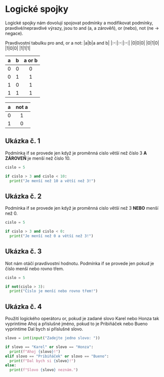 # **Logické spojky**

Logické spojky nám dovolují spojovat podmínky a modifikovat podmínky, pravdivé/nepravdivé výrazy, jsou to and (a, a zárověň), or (nebo), not (ne -> negace).

Pravdivostní tabulku pro and, or a not:
|a|b|a and b|
|:-:|:-:|:-:|
|0|0|0|
|0|1|0|
|1|0|0|
|1|1|1|

|a|b|a or b|
|:-:|:-:|:-:|
|0|0|0|
|0|1|1|
|1|0|1|
|1|1|1|

|a|not a|
|:-:|:-:|
|0|1|
|1|0|

## Ukázka č. 1
Podmínka if se provede jen když je proměnná cislo větší než číslo 3 **A ZÁROVEŇ** je menší než číslo 10.
```python
cislo = 5

if cislo > 3 and cislo < 10:
  print("Je menší než 10 a větší než 3!")
```

## Ukázka č. 2
Podmínka if se provede jen když je proměnná cislo větší než 3 **NEBO** menší než 0.
```python
cislo = 5

if cislo > 3 and cislo < 0:
  print("Je menší než 0 a větší než 3!")
```

## Ukázka č. 3
Not nám otáčí pravdivostní hodnotu. Podmínka if se provede jen pokud je číslo menší nebo rovno třem.
```python
cislo = 5

if not(cislo > 3):
  print("Číslo je menší nebo rovno třem!")
```

## Ukázka č. 4
Použití logického operátoru or, pokud je zadané slovo Karel nebo Honza tak vyprintíme Ahoj a příslušné jméno, pokud to je Pribiňáček nebo Bueno vyprintíme Dal bych si příslušné slovo.
```python
slovo = int(input("Zadejte jedno slovo: "))

if slovo == "Karel" or slovo == "Honza":
  print(f"Ahoj {slovo}!")
elif slovo == "Pribiňáček" or slovo == "Bueno":
  print(f"Dal bych si {slovo}!")
else:
  print(f"Slovo {slovo} neznám.")
```
